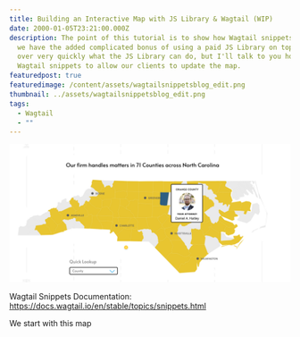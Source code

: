```yaml
---
title: Building an Interactive Map with JS Library & Wagtail (WIP)
date: 2000-01-05T23:21:00.000Z
description: The point of this tutorial is to show how Wagtail snippets work and
  we have the added complicated bonus of using a paid JS Library on top. I'll go
  over very quickly what the JS Library can do, but I'll talk to you how we used
  Wagtail snippets to allow our clients to update the map.
featuredpost: true
featuredimage: /content/assets/wagtailsnippetsblog_edit.png
thumbnail: ../assets/wagtailsnippetsblog_edit.png
tags:
  - Wagtail
  - ""
---
```

![Map of North Carolina with major cities Asheville, Boone, Charlotte, Greensboro, Fayetteville and Wilmington labeled. Most counties are yellow, some counties are greyed out. One county is blue, indicating an active state with a modal open to it's right. In the modal it has "Orange County" title, attorney picture in round image, "Your Attorney" and under "Daniel A. Hatley". Bottom left says "Quick Look Up" and a drop down box underneath with default text "County"](/content/assets/screenshot-from-2021-01-05-19-08-05.png "The Map We Are Trying to Create from Design Specifications")

Wagtail Snippets Documentation: <https://docs.wagtail.io/en/stable/topics/snippets.html>

We start with this map